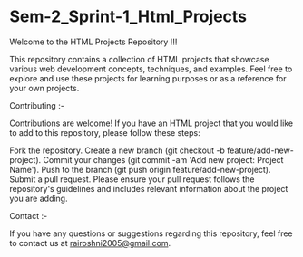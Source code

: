 # Sem-2_Sprint-1_Html_Projects

Welcome to the HTML Projects Repository !!!

This repository contains a collection of HTML projects that showcase various web development concepts, techniques, and examples. Feel free to explore and use these projects for learning purposes or as a reference for your own projects.


Contributing :-

Contributions are welcome! If you have an HTML project that you would like to add to this repository, please follow these steps:

Fork the repository.
Create a new branch (git checkout -b feature/add-new-project).
Commit your changes (git commit -am 'Add new project: Project Name').
Push to the branch (git push origin feature/add-new-project).
Submit a pull request.
Please ensure your pull request follows the repository's guidelines and includes relevant information about the project you are adding.


Contact :-

If you have any questions or suggestions regarding this repository, feel free to contact us at rairoshni2005@gmail.com.
